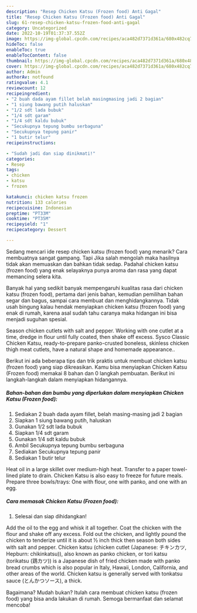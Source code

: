 ```yaml
---
description: "Resep Chicken Katsu (Frozen food) Anti Gagal"
title: "Resep Chicken Katsu (Frozen food) Anti Gagal"
slug: 61-resep-chicken-katsu-frozen-food-anti-gagal
category: Uncategorized
date: 2022-10-19T01:37:37.552Z
image: https://img-global.cpcdn.com/recipes/aca482d7371d361a/680x482cq70/chicken-katsu-frozen-food-foto-resep-utama.jpg
hideToc: false
enableToc: true
enableTocContent: false
thumbnail: https://img-global.cpcdn.com/recipes/aca482d7371d361a/680x482cq70/chicken-katsu-frozen-food-foto-resep-utama.jpg
cover: https://img-global.cpcdn.com/recipes/aca482d7371d361a/680x482cq70/chicken-katsu-frozen-food-foto-resep-utama.jpg
author: Admin
authorAv: notfound
ratingvalue: 4.1
reviewcount: 12
recipeingredient:
- "2 buah dada ayam fillet belah masingmasing jadi 2 bagian"
- "1 siung bawang putih haluskan"
- "1/2 sdt lada bubuk"
- "1/4 sdt garam"
- "1/4 sdt kaldu bubuk"
- "Secukupnya tepung bumbu serbaguna"
- "Secukupnya tepung panir"
- "1 butir telur"
recipeinstructions:

- "Sudah jadi dan siap dinikmati!"
categories:
- Resep
tags:
- chicken
- katsu
- frozen

katakunci: chicken katsu frozen 
nutrition: 133 calories
recipecuisine: Indonesian
preptime: "PT33M"
cooktime: "PT35M"
recipeyield: "1"
recipecategory: Dessert

---
```



Sedang mencari ide resep chicken katsu (frozen food) yang menarik? Cara membuatnya sangat gampang. Tapi Jika salah mengolah maka hasilnya tidak akan memuaskan dan bahkan tidak sedap. Padahal chicken katsu (frozen food) yang enak selayaknya punya aroma dan rasa yang dapat memancing selera kita.


Banyak hal yang sedikit banyak mempengaruhi kualitas rasa dari chicken katsu (frozen food), pertama dari jenis bahan, kemudian pemilihan bahan segar dan bagus, sampai cara membuat dan menghidangkannya. Tidak usah bingung kalau hendak menyiapkan chicken katsu (frozen food) yang enak di rumah, karena asal sudah tahu caranya maka hidangan ini bisa menjadi suguhan spesial.

Season chicken cutlets with salt and pepper. Working with one cutlet at a time, dredge in flour until fully coated, then shake off excess. Sysco Classic Chicken Katsu, ready-to-prepare panko-crusted boneless, skinless chicken thigh meat cutlets, have a natural shape and homemade appearance..


Berikut ini ada beberapa tips dan trik praktis untuk membuat chicken katsu (frozen food) yang siap dikreasikan. Kamu bisa menyiapkan Chicken Katsu (Frozen food) memakai 8 bahan dan 0 langkah pembuatan. Berikut ini langkah-langkah dalam menyiapkan hidangannya.

<!--inarticleads1-->

##### Bahan-bahan dan bumbu yang diperlukan dalam menyiapkan Chicken Katsu (Frozen food):

1. Sediakan 2 buah dada ayam fillet, belah masing-masing jadi 2 bagian
1. Siapkan 1 siung bawang putih, haluskan
1. Gunakan 1/2 sdt lada bubuk
1. Siapkan 1/4 sdt garam
1. Gunakan 1/4 sdt kaldu bubuk
1. Ambil Secukupnya tepung bumbu serbaguna
1. Sediakan Secukupnya tepung panir
1. Sediakan 1 butir telur


Heat oil in a large skillet over medium-high heat. Transfer to a paper towel-lined plate to drain. Chicken Katsu is also easy to freeze for future meals. Prepare three bowls/trays: One with flour, one with panko, and one with an egg. 

<!--inarticleads2-->

##### Cara memasak Chicken Katsu (Frozen food):


1. Selesai dan siap dihidangkan!

Add the oil to the egg and whisk it all together. Coat the chicken with the flour and shake off any excess. Fold out the chicken, and lightly pound the chicken to tenderize until it is about ½ inch thick then season both sides with salt and pepper. Chicken katsu (chicken cutlet (Japanese: チキンカツ, Hepburn: chikinkatsu)), also known as panko chicken, or tori katsu (torikatsu (鶏カツ)) is a Japanese dish of fried chicken made with panko bread crumbs which is also popular in Italy, Hawaii, London, California, and other areas of the world. Chicken katsu is generally served with tonkatsu sauce (とんかつソース), a thick. 

Bagaimana? Mudah bukan? Itulah cara membuat chicken katsu (frozen food) yang bisa anda lakukan di rumah. Semoga bermanfaat dan selamat mencoba!
